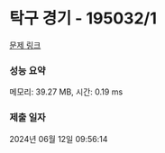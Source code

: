 # 탁구 경기 - 195032/1 

[문제 링크](https://level.goorm.io/exam/195032/%ED%83%81%EA%B5%AC-%EA%B2%BD%EA%B8%B0/quiz/1) 

### 성능 요약

메모리: 39.27 MB, 시간: 0.19 ms

### 제출 일자

2024년 06월 12일 09:56:14

